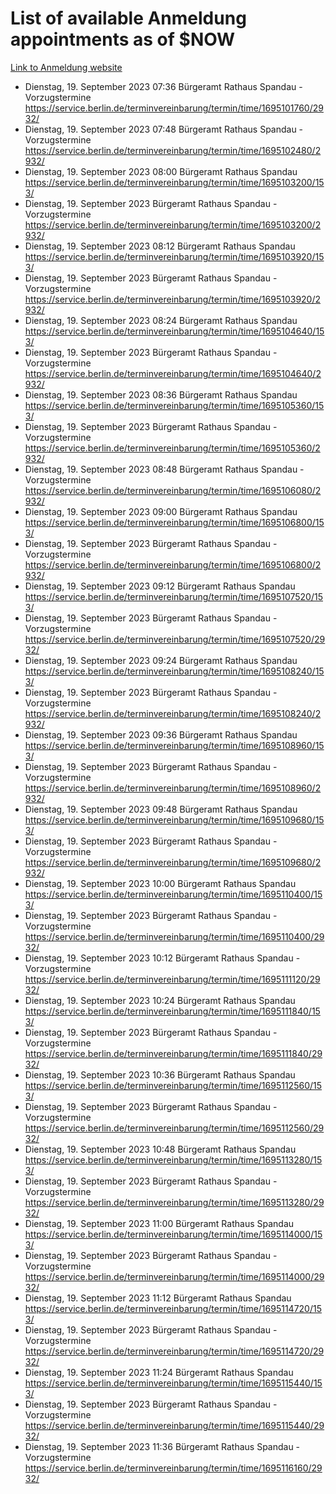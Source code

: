 # List of available Anmeldung appointments as of $NOW
[Link to Anmeldung website](https://service.berlin.de/terminvereinbarung/termin/tag.php?termin=1&anliegen[]=120686&dienstleisterlist=122210,122217,327316,122219,327312,122227,327314,122231,327346,122243,327348,122254,122252,329742,122260,329745,122262,329748,122271,327278,122273,327274,122277,327276,330436,122280,327294,122282,327290,122284,327292,122291,327270,122285,327266,122286,327264,122296,327268,150230,329760,122297,327286,122294,327284,122312,329763,122314,329775,122304,327330,122311,327334,122309,327332,317869,122281,327352,122279,329772,122283,122276,327324,122274,327326,122267,329766,122246,327318,122251,327320,122257,327322,122208,327298,122226,327300&herkunft=http%3A%2F%2Fservice.berlin.de%2Fdienstleistung%2F120686%2F)
- Dienstag, 19. September 2023 07:36 Bürgeramt Rathaus Spandau - Vorzugstermine https://service.berlin.de/terminvereinbarung/termin/time/1695101760/2932/
- Dienstag, 19. September 2023 07:48 Bürgeramt Rathaus Spandau - Vorzugstermine https://service.berlin.de/terminvereinbarung/termin/time/1695102480/2932/
- Dienstag, 19. September 2023 08:00 Bürgeramt Rathaus Spandau https://service.berlin.de/terminvereinbarung/termin/time/1695103200/153/
- Dienstag, 19. September 2023  Bürgeramt Rathaus Spandau - Vorzugstermine https://service.berlin.de/terminvereinbarung/termin/time/1695103200/2932/
- Dienstag, 19. September 2023 08:12 Bürgeramt Rathaus Spandau https://service.berlin.de/terminvereinbarung/termin/time/1695103920/153/
- Dienstag, 19. September 2023  Bürgeramt Rathaus Spandau - Vorzugstermine https://service.berlin.de/terminvereinbarung/termin/time/1695103920/2932/
- Dienstag, 19. September 2023 08:24 Bürgeramt Rathaus Spandau https://service.berlin.de/terminvereinbarung/termin/time/1695104640/153/
- Dienstag, 19. September 2023  Bürgeramt Rathaus Spandau - Vorzugstermine https://service.berlin.de/terminvereinbarung/termin/time/1695104640/2932/
- Dienstag, 19. September 2023 08:36 Bürgeramt Rathaus Spandau https://service.berlin.de/terminvereinbarung/termin/time/1695105360/153/
- Dienstag, 19. September 2023  Bürgeramt Rathaus Spandau - Vorzugstermine https://service.berlin.de/terminvereinbarung/termin/time/1695105360/2932/
- Dienstag, 19. September 2023 08:48 Bürgeramt Rathaus Spandau - Vorzugstermine https://service.berlin.de/terminvereinbarung/termin/time/1695106080/2932/
- Dienstag, 19. September 2023 09:00 Bürgeramt Rathaus Spandau https://service.berlin.de/terminvereinbarung/termin/time/1695106800/153/
- Dienstag, 19. September 2023  Bürgeramt Rathaus Spandau - Vorzugstermine https://service.berlin.de/terminvereinbarung/termin/time/1695106800/2932/
- Dienstag, 19. September 2023 09:12 Bürgeramt Rathaus Spandau https://service.berlin.de/terminvereinbarung/termin/time/1695107520/153/
- Dienstag, 19. September 2023  Bürgeramt Rathaus Spandau - Vorzugstermine https://service.berlin.de/terminvereinbarung/termin/time/1695107520/2932/
- Dienstag, 19. September 2023 09:24 Bürgeramt Rathaus Spandau https://service.berlin.de/terminvereinbarung/termin/time/1695108240/153/
- Dienstag, 19. September 2023  Bürgeramt Rathaus Spandau - Vorzugstermine https://service.berlin.de/terminvereinbarung/termin/time/1695108240/2932/
- Dienstag, 19. September 2023 09:36 Bürgeramt Rathaus Spandau https://service.berlin.de/terminvereinbarung/termin/time/1695108960/153/
- Dienstag, 19. September 2023  Bürgeramt Rathaus Spandau - Vorzugstermine https://service.berlin.de/terminvereinbarung/termin/time/1695108960/2932/
- Dienstag, 19. September 2023 09:48 Bürgeramt Rathaus Spandau https://service.berlin.de/terminvereinbarung/termin/time/1695109680/153/
- Dienstag, 19. September 2023  Bürgeramt Rathaus Spandau - Vorzugstermine https://service.berlin.de/terminvereinbarung/termin/time/1695109680/2932/
- Dienstag, 19. September 2023 10:00 Bürgeramt Rathaus Spandau https://service.berlin.de/terminvereinbarung/termin/time/1695110400/153/
- Dienstag, 19. September 2023  Bürgeramt Rathaus Spandau - Vorzugstermine https://service.berlin.de/terminvereinbarung/termin/time/1695110400/2932/
- Dienstag, 19. September 2023 10:12 Bürgeramt Rathaus Spandau - Vorzugstermine https://service.berlin.de/terminvereinbarung/termin/time/1695111120/2932/
- Dienstag, 19. September 2023 10:24 Bürgeramt Rathaus Spandau https://service.berlin.de/terminvereinbarung/termin/time/1695111840/153/
- Dienstag, 19. September 2023  Bürgeramt Rathaus Spandau - Vorzugstermine https://service.berlin.de/terminvereinbarung/termin/time/1695111840/2932/
- Dienstag, 19. September 2023 10:36 Bürgeramt Rathaus Spandau https://service.berlin.de/terminvereinbarung/termin/time/1695112560/153/
- Dienstag, 19. September 2023  Bürgeramt Rathaus Spandau - Vorzugstermine https://service.berlin.de/terminvereinbarung/termin/time/1695112560/2932/
- Dienstag, 19. September 2023 10:48 Bürgeramt Rathaus Spandau https://service.berlin.de/terminvereinbarung/termin/time/1695113280/153/
- Dienstag, 19. September 2023  Bürgeramt Rathaus Spandau - Vorzugstermine https://service.berlin.de/terminvereinbarung/termin/time/1695113280/2932/
- Dienstag, 19. September 2023 11:00 Bürgeramt Rathaus Spandau https://service.berlin.de/terminvereinbarung/termin/time/1695114000/153/
- Dienstag, 19. September 2023  Bürgeramt Rathaus Spandau - Vorzugstermine https://service.berlin.de/terminvereinbarung/termin/time/1695114000/2932/
- Dienstag, 19. September 2023 11:12 Bürgeramt Rathaus Spandau https://service.berlin.de/terminvereinbarung/termin/time/1695114720/153/
- Dienstag, 19. September 2023  Bürgeramt Rathaus Spandau - Vorzugstermine https://service.berlin.de/terminvereinbarung/termin/time/1695114720/2932/
- Dienstag, 19. September 2023 11:24 Bürgeramt Rathaus Spandau https://service.berlin.de/terminvereinbarung/termin/time/1695115440/153/
- Dienstag, 19. September 2023  Bürgeramt Rathaus Spandau - Vorzugstermine https://service.berlin.de/terminvereinbarung/termin/time/1695115440/2932/
- Dienstag, 19. September 2023 11:36 Bürgeramt Rathaus Spandau - Vorzugstermine https://service.berlin.de/terminvereinbarung/termin/time/1695116160/2932/
